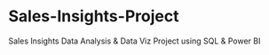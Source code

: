 # Sales-Insights-Project
Sales Insights Data Analysis &amp; Data Viz Project using SQL &amp; Power BI
